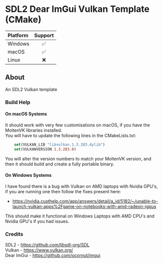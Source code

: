 # SDL2 Dear ImGui Vulkan Template (CMake)  

| Platform   |  Support  |
|:-----------|:---------:|
| Windows    |     ✅     |
| macOS      |     ✅     |
| Linux      |     ❌     |

## About
An SDL2 Vulkan template


### Build Help

#### On macOS Systems

It should work with very few customisations on macOS, if you have the MoltenVK libraries installed.  
You will have to update the following lines in the CMakeLists.txt:

````Cmake
    set(VULKAN_LIB "libvulkan.1.3.283.dylib")
    set(VULKANVERSION 1.3.283.0)
````

You will alter the version numbers to match your MoltenVK version, and then it should build and create a fully portable binary.

#### On Windows Systems

I have found there is a bug with Vulkan on AMD laptops with Nvidia GPU's, if you are running one then follow the fixes present here:

- https://nvidia.custhelp.com/app/answers/detail/a_id/5182/~/unable-to-launch-vulkan-apps%2Fgame-on-notebooks-with-amd-radeon-igpus

This should make it functional on Windows Laptops with AMD CPU's and Nvidia GPU's if you had issues.


### Credits
SDL2 - https://github.com/libsdl-org/SDL   
Vulkan - https://www.vulkan.org/  
Dear ImGui - https://github.com/ocornut/imgui

